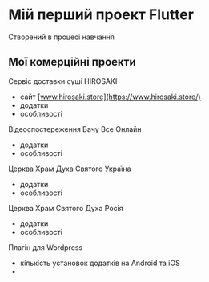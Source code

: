 # Мій перший проект Flutter

Створений в процесі навчання 

## Мої комерційні проекти

Сервіс доставки суші HIROSAKI
- сайт [www.hirosaki.store](https://www.hirosaki.store/)
- додатки
- особливості

Відеоспостереження Бачу Все Онлайн
- додатки
- особливості

Церква Храм Духа Святого Україна
- додатки
- особливості

Церква Храм Святого Духа Росія
- додатки
- особливості

Плагін для Wordpress
- кількість установок додатків на Android та iOS
- 
